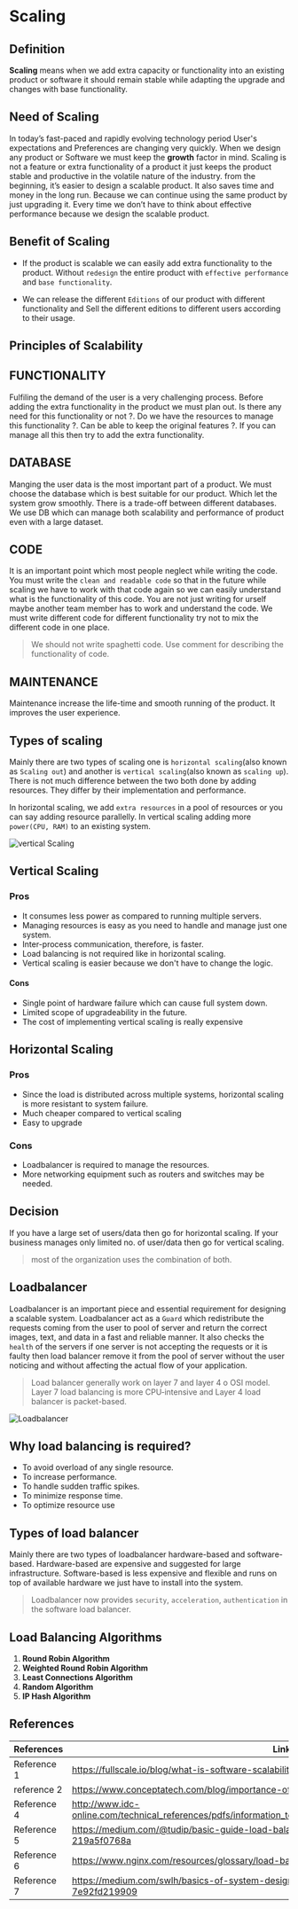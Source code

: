 # Scaling

## Definition

**Scaling**  means when we add extra capacity or functionality into an existing product or software it should remain stable while adapting the upgrade and changes with base functionality.

## Need of Scaling

In today’s fast-paced and rapidly evolving technology period User's expectations and Preferences are changing very quickly. When we design any product or Software we must keep the **growth** factor in mind.
Scaling is not a feature or extra functionality of a product it just keeps the product stable and productive in the volatile nature of the industry. from the beginning, it’s easier to design a scalable product. It also saves time and money in the long run. Because we can continue using the same product by just upgrading it. Every time we don’t have to think about effective performance because we design the scalable product.

## Benefit of Scaling

- If the product is scalable we can easily add extra functionality to the product. Without ``redesign`` the entire product with ``effective performance`` and ``base functionality``.

- We can release the different ``Editions`` of our product with different functionality and Sell the different editions to different users according to their usage.

## Principles of Scalability

## FUNCTIONALITY

Fulfiling the demand of the user is a very challenging process. Before adding the extra functionality in the product we must plan out. Is there any need for this functionality or not ?. Do we have the resources to manage this functionality ?.  Can be able to keep the original features ?. If you can manage all this then try to add the extra functionality.

## DATABASE

Manging the user data is the most important part of a product. We must choose the database which is best suitable for our product. Which let the system grow smoothly. There is a trade-off between different databases. We use DB which can manage both scalability and performance of product even with a large dataset.

## CODE

It is an important point which most people neglect while writing the code. You must write the ``clean and readable code`` so that in the future while scaling we  have to work with that code again so we can easily understand what is the functionality of this code. You are not just writing for urself maybe another team member has to work and understand the code. We must write different code for different functionality try not to mix the different code in one place.

> We should not write spaghetti code.
> Use comment for describing the functionality of code.

## MAINTENANCE

Maintenance increase the life-time and smooth running of the product. It improves the user experience.

## Types of scaling

Mainly there are two types of scaling one is ``horizontal scaling``(also known as ``Scaling out``) and another is ``vertical scaling``(also known as ``scaling up``). There is not much difference between the two both done by adding resources. They differ by their implementation and performance.

In horizontal scaling, we add ``extra resources`` in a pool of resources or you can say adding resource parallelly. In vertical scaling adding more ``power(CPU, RAM)`` to an existing system.


![vertical Scaling](https://www.section.io/assets/images/blog/featured-images/horizontal-vs-vertical-scaling-diagram.png)

## Vertical Scaling

### Pros

- It consumes less power as compared to running multiple servers.
- Managing resources is easy as you need to handle and manage just one system.
- Inter-process communication, therefore, is faster.
- Load balancing is not required like in horizontal scaling.
- Vertical scaling is easier because we don't have to change the logic.

#### Cons

- Single point of hardware failure which can cause full system down.
- Limited scope of upgradeability in the future.
- The cost of implementing vertical scaling  is really expensive

## Horizontal Scaling

### Pros

- Since the load is distributed across multiple systems, horizontal scaling is more resistant to system failure.
- Much cheaper compared to vertical scaling
- Easy to upgrade

### Cons

- Loadbalancer is required to manage the resources.
- More networking equipment such as routers and switches may be needed.

## Decision

If you have a large set of users/data then go for horizontal scaling. If your business manages only limited no. of user/data then go for vertical scaling.

>most of the organization uses the combination of both.

## Loadbalancer

Loadbalancer is an important piece and essential requirement for designing a scalable system. Loadbalancer act as a ``Guard`` which redistribute the requests coming from the user to pool of server and return the correct images, text, and data in a fast and reliable manner.
It also checks the ``health`` of the servers if one server is not accepting the requests or it is faulty then load balancer remove it from the pool of server without the user noticing and without
affecting the actual flow of your application.

> Load balancer generally work on layer 7 and layer 4 o OSI model. Layer 7 load balancing is more CPU‑intensive and Layer 4 load balancer is packet-based.

![Loadbalancer](https://miro.medium.com/max/381/1*2bCPkZZ0o-pcY2uAQbyL4w.png)

## Why load balancing is required?

- To avoid overload of any single resource.
- To increase performance.
- To handle sudden traffic spikes.
- To minimize response time.
- To optimize resource use

## Types of load balancer

Mainly there are two types of loadbalancer hardware-based and software-based. Hardware-based are expensive and suggested for large infrastructure. Software-based is less expensive and flexible and runs on top of available hardware we just have to install into the system.

> Loadbalancer now provides ``security``, ``acceleration``, ``authentication`` in the software load balancer.

## Load Balancing Algorithms

1. **Round Robin Algorithm**
2. **Weighted Round Robin Algorithm**
3. **Least Connections Algorithm**
4. **Random Algorithm**
5. **IP Hash Algorithm**

## References

References | Links
------------ | -------------
Reference 1 | https://fullscale.io/blog/what-is-software-scalability/
reference 2 | https://www.conceptatech.com/blog/importance-of-scalability-in-software-design
Reference 4 | http://www.idc-online.com/technical_references/pdfs/information_technology/Basics_of_Scaling_Load_Balancers.pdf
Reference 5 | https://medium.com/@tudip/basic-guide-load-balancing-and-auto-scaling-in-cloud-computing-219a5f0768a
Reference 6 | https://www.nginx.com/resources/glossary/load-balancing/
Reference 7 | https://medium.com/swlh/basics-of-system-design-horizontal-vs-vertical-scaling-7e92fd219909 
